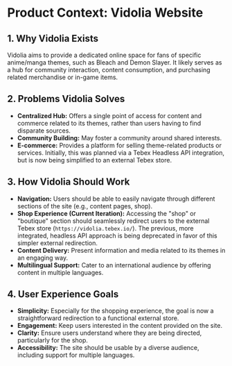 # Product Context: Vidolia Website

## 1. Why Vidolia Exists

Vidolia aims to provide a dedicated online space for fans of specific anime/manga themes, such as Bleach and Demon Slayer. It likely serves as a hub for community interaction, content consumption, and purchasing related merchandise or in-game items.

## 2. Problems Vidolia Solves

- **Centralized Hub:** Offers a single point of access for content and commerce related to its themes, rather than users having to find disparate sources.
- **Community Building:** May foster a community around shared interests.
- **E-commerce:** Provides a platform for selling theme-related products or services. Initially, this was planned via a Tebex Headless API integration, but is now being simplified to an external Tebex store.

## 3. How Vidolia Should Work

- **Navigation:** Users should be able to easily navigate through different sections of the site (e.g., content pages, shop).
- **Shop Experience (Current Iteration):** Accessing the "shop" or "boutique" section should seamlessly redirect users to the external Tebex store (`https://vidolia.tebex.io/`). The previous, more integrated, headless API approach is being deprecated in favor of this simpler external redirection.
- **Content Delivery:** Present information and media related to its themes in an engaging way.
- **Multilingual Support:** Cater to an international audience by offering content in multiple languages.

## 4. User Experience Goals

- **Simplicity:** Especially for the shopping experience, the goal is now a straightforward redirection to a functional external store.
- **Engagement:** Keep users interested in the content provided on the site.
- **Clarity:** Ensure users understand where they are being directed, particularly for the shop.
- **Accessibility:** The site should be usable by a diverse audience, including support for multiple languages.
